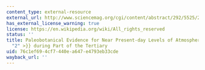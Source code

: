 ```yaml
---
content_type: external-resource
external_url: http://www.sciencemag.org/cgi/content/abstract/292/5525/2310
has_external_license_warning: true
license: https://en.wikipedia.org/wiki/All_rights_reserved
status: ''
title: Paleobotanical Evidence for Near Present-day Levels of Atmospheric CO{{< sub
  "2" >}} during Part of the Tertiary
uid: 76c1ef69-4cf7-440e-a647-e4793eb33cde
wayback_url: ''
---
```

